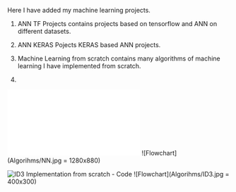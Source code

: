 Here I have added my machine learning projects.

1. ANN TF Projects contains projects based on tensorflow and ANN on different datasets.
2. ANN KERAS Pojects KERAS based ANN projects.
3. Machine Learning from scratch contains many algorithms of machine learning I have implemented from scratch.




1.
![NN Implementation from scratch - Code ](Machine_Learning_Algo_From_Scratch/ID3_with_continuous_feature_support_exp.py)
![Flowchart](Algorihms/NN.jpg = 1280x880)



![ID3 Implementation from scratch - Code ](Machine_Learning_Algo_From_Scratch/ANN_From_Scratch_modular_class.ipynb)
![Flowchart](Algorihms/ID3.jpg = 400x300)

